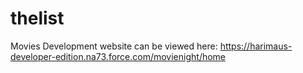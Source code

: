 # thelist
Movies Development
website can be viewed here: https://harimaus-developer-edition.na73.force.com/movienight/home

